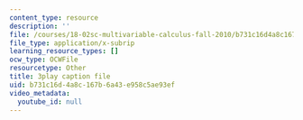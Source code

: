 ```yaml
---
content_type: resource
description: ''
file: /courses/18-02sc-multivariable-calculus-fall-2010/b731c16d4a8c167b6a43e958c5ae93ef_oET16XXfcCI.srt
file_type: application/x-subrip
learning_resource_types: []
ocw_type: OCWFile
resourcetype: Other
title: 3play caption file
uid: b731c16d-4a8c-167b-6a43-e958c5ae93ef
video_metadata:
  youtube_id: null
---
```

